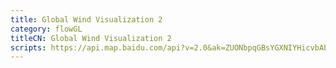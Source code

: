 ```yaml
---
title: Global Wind Visualization 2
category: flowGL
titleCN: Global Wind Visualization 2
scripts: https://api.map.baidu.com/api?v=2.0&ak=ZUONbpqGBsYGXNIYHicvbAbM,http://echarts.baidu.com/resource/echarts-gl-latest/dist/echarts-gl.min.js,/dep/echarts/latest/extension/bmap.min.js
---
```



